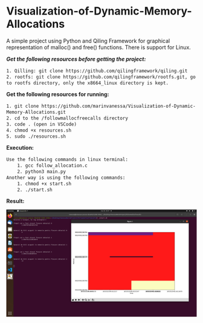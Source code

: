 # Visualization-of-Dynamic-Memory-Allocations
A simple project using Python and Qiling Framework for graphical representation of malloc() and free() functions. There is support for Linux.


***Get the following resources before getting the project:***

    1. Qilling: git clone https://github.com/qilingframework/qiling.git
    2. rootfs: git clone https://github.com/qilingframework/rootfs.git, go to rootfs directory, only the x8664_linux directory is kept.
    
**Get the following resources for running:**

    1. git clone https://github.com/marinvanessa/Visualization-of-Dynamic-Memory-Allocations.git
    2. cd to the /followmallocfreecalls directory
    3. code . (open in VSCode)
    4. chmod +x resources.sh
    5. sudo ./resources.sh


**Execution:**

    Use the following commands in linux terminal:
        1. gcc follow_allocation.c
        2. python3 main.py
    Another way is using the following commands:
        1. chmod +x start.sh
        2. ./start.sh


**Result:**

![result](VisualizationOfDynamicMemoryAllocations/result/result.png "Result")

